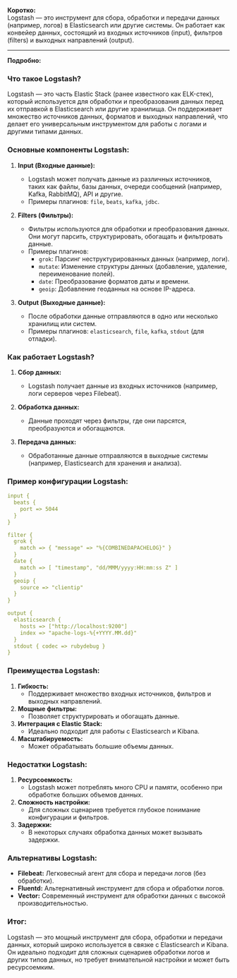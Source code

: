 
**Коротко:**  
Logstash — это инструмент для сбора, обработки и передачи данных (например, логов) в Elasticsearch или другие системы. Он работает как конвейер данных, состоящий из входных источников (input), фильтров (filters) и выходных направлений (output).

---

**Подробно:**  

### Что такое Logstash?
Logstash — это часть Elastic Stack (ранее известного как ELK-стек), который используется для обработки и преобразования данных перед их отправкой в Elasticsearch или другие хранилища. Он поддерживает множество источников данных, форматов и выходных направлений, что делает его универсальным инструментом для работы с логами и другими типами данных.

### Основные компоненты Logstash:
1. **Input (Входные данные):**  
   - Logstash может получать данные из различных источников, таких как файлы, базы данных, очереди сообщений (например, Kafka, RabbitMQ), API и другие.
   - Примеры плагинов: `file`, `beats`, `kafka`, `jdbc`.

2. **Filters (Фильтры):**  
   - Фильтры используются для обработки и преобразования данных. Они могут парсить, структурировать, обогащать и фильтровать данные.
   - Примеры плагинов:
     - `grok`: Парсинг неструктурированных данных (например, логи).
     - `mutate`: Изменение структуры данных (добавление, удаление, переименование полей).
     - `date`: Преобразование форматов даты и времени.
     - `geoip`: Добавление геоданных на основе IP-адреса.

3. **Output (Выходные данные):**  
   - После обработки данные отправляются в одно или несколько хранилищ или систем.
   - Примеры плагинов: `elasticsearch`, `file`, `kafka`, `stdout` (для отладки).

### Как работает Logstash?
1. **Сбор данных:**  
   - Logstash получает данные из входных источников (например, логи серверов через Filebeat).

2. **Обработка данных:**  
   - Данные проходят через фильтры, где они парсятся, преобразуются и обогащаются.

3. **Передача данных:**  
   - Обработанные данные отправляются в выходные системы (например, Elasticsearch для хранения и анализа).

### Пример конфигурации Logstash:
```yaml
input {
  beats {
    port => 5044
  }
}

filter {
  grok {
    match => { "message" => "%{COMBINEDAPACHELOG}" }
  }
  date {
    match => [ "timestamp", "dd/MMM/yyyy:HH:mm:ss Z" ]
  }
  geoip {
    source => "clientip"
  }
}

output {
  elasticsearch {
    hosts => ["http://localhost:9200"]
    index => "apache-logs-%{+YYYY.MM.dd}"
  }
  stdout { codec => rubydebug }
}
```

### Преимущества Logstash:
1. **Гибкость:**  
   - Поддерживает множество входных источников, фильтров и выходных направлений.
2. **Мощные фильтры:**  
   - Позволяет структурировать и обогащать данные.
3. **Интеграция с Elastic Stack:**  
   - Идеально подходит для работы с Elasticsearch и Kibana.
4. **Масштабируемость:**  
   - Может обрабатывать большие объемы данных.

### Недостатки Logstash:
1. **Ресурсоемкость:**  
   - Logstash может потреблять много CPU и памяти, особенно при обработке больших объемов данных.
2. **Сложность настройки:**  
   - Для сложных сценариев требуется глубокое понимание конфигурации и фильтров.
3. **Задержки:**  
   - В некоторых случаях обработка данных может вызывать задержки.

### Альтернативы Logstash:
- **Filebeat:** Легковесный агент для сбора и передачи логов (без обработки).
- **Fluentd:** Альтернативный инструмент для сбора и обработки логов.
- **Vector:** Современный инструмент для обработки данных с высокой производительностью.

### Итог:
Logstash — это мощный инструмент для сбора, обработки и передачи данных, который широко используется в связке с Elasticsearch и Kibana. Он идеально подходит для сложных сценариев обработки логов и других типов данных, но требует внимательной настройки и может быть ресурсоемким.